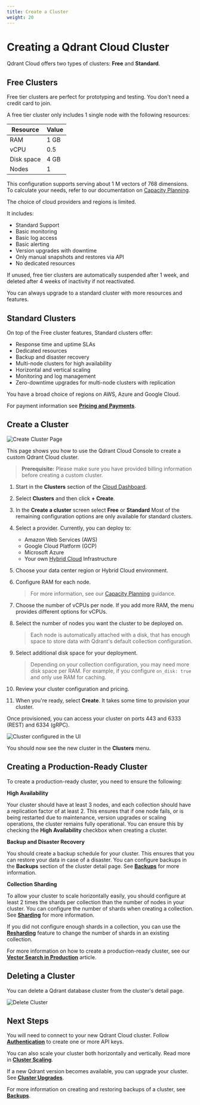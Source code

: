 ```yaml
---
title: Create a Cluster
weight: 20
---
```


# Creating a Qdrant Cloud Cluster

Qdrant Cloud offers two types of clusters: **Free** and **Standard**.

## Free Clusters

Free tier clusters are perfect for prototyping and testing. You don't need a credit card to join.

A free tier cluster only includes 1 single node with the following resources:

| Resource   | Value |
|------------|-------|
| RAM        | 1 GB  |
| vCPU       | 0.5   |
| Disk space | 4 GB  |
| Nodes      | 1     |

This configuration supports serving about 1 M vectors of 768 dimensions. To calculate your needs, refer to our documentation on [Capacity Planning](/documentation/guides/capacity-planning/).

The choice of cloud providers and regions is limited.

It includes:

- Standard Support
- Basic monitoring
- Basic log access
- Basic alerting
- Version upgrades with downtime
- Only manual snapshots and restores via API
- No dedicated resources

If unused, free tier clusters are automatically suspended after 1 week, and deleted after 4 weeks of inactivity if not reactivated.

You can always upgrade to a standard cluster with more resources and features.

## Standard Clusters

On top of the Free cluster features, Standard clusters offer:

- Response time and uptime SLAs
- Dedicated resources
- Backup and disaster recovery
- Multi-node clusters for high availability
- Horizontal and vertical scaling
- Monitoring and log management
- Zero-downtime upgrades for multi-node clusters with replication

You have a broad choice of regions on AWS, Azure and Google Cloud.

For payment information see [**Pricing and Payments**](/documentation/cloud/pricing-payments/).

## Create a Cluster

![Create Cluster Page](/documentation/cloud/create-cluster.png)

This page shows you how to use the Qdrant Cloud Console to create a custom Qdrant Cloud cluster.

> **Prerequisite:** Please make sure you have provided billing information before creating a custom cluster. 

1. Start in the **Clusters** section of the [Cloud Dashboard](https://cloud.qdrant.io/). 
1. Select **Clusters** and then click **+ Create**.
1. In the **Create a cluster** screen select **Free** or **Standard**
   Most of the remaining configuration options are only available for standard clusters.
1. Select a provider. Currently, you can deploy to:

   - Amazon Web Services (AWS)
   - Google Cloud Platform (GCP)
   - Microsoft Azure 
   - Your own [Hybrid Cloud](/documentation/hybrid-cloud/) Infrastructure

1. Choose your data center region or Hybrid Cloud environment. 
1. Configure RAM for each node. 
   >  For more information, see our [Capacity Planning](/documentation/guides/capacity-planning/) guidance.
1. Choose the number of vCPUs per node. If you add more
   RAM, the menu provides different options for vCPUs.
1. Select the number of nodes you want the cluster to be deployed on.
   > Each node is automatically attached with a disk, that has enough space to store data with Qdrant's default collection configuration.
1. Select additional disk space for your deployment.
   > Depending on your collection configuration, you may need more disk space per RAM. For example, if you configure `on_disk: true` and only use RAM for caching. 
1. Review your cluster configuration and pricing.
1. When you're ready, select **Create**. It takes some time to provision your cluster.

Once provisioned, you can access your cluster on ports 443 and 6333 (REST) and 6334 (gRPC).

![Cluster configured in the UI](/documentation/cloud/cluster-detail.png)

You should now see the new cluster in the **Clusters** menu.

## Creating a Production-Ready Cluster

To create a production-ready cluster, you need to ensure the following:

**High Availability**

Your cluster should have at least 3 nodes, and each collection should have a replication factor of at least 2. This ensures that if one node fails, or is being restarted due to maintenance, version upgrades or scaling operations, the cluster remains fully operational. You can ensure this by checking the **High Availability** checkbox when creating a cluster.

**Backup and Disaster Recovery**

You should create a backup schedule for your cluster. This ensures that you can restore your data in case of a disaster. You can configure backups in the **Backups** section of the cluster detail page. See [**Backups**](/documentation/cloud/backups/) for more information.

**Collection Sharding**

To allow your cluster to scale horizontally easily, you should configure at least 2 times the shards per collection than the number of nodes in your cluster. You can configure the number of shards when creating a collection. See [**Sharding**](/documentation/guides/distributed_deployment/#sharding) for more information.

If you did not configure enough shards in a collection, you can use the [**Resharding**](/documentation/cloud/cluster-scaling/#resharding) feature to change the number of shards in an existing collection.

For more information on how to create a production-ready cluster, see our [**Vector Search in Production**](/articles/vector-search-production/) article.

## Deleting a Cluster

You can delete a Qdrant database cluster from the cluster's detail page.

![Delete Cluster](/documentation/cloud/delete-cluster.png)

## Next Steps

You will need to connect to your new Qdrant Cloud cluster. Follow [**Authentication**](/documentation/cloud/authentication/) to create one or more API keys. 

You can also scale your cluster both horizontally and vertically. Read more in [**Cluster Scaling**](/documentation/cloud/cluster-scaling/).

If a new Qdrant version becomes available, you can upgrade your cluster. See [**Cluster Upgrades**](/documentation/cloud/cluster-upgrades/).

For more information on creating and restoring backups of a cluster, see [**Backups**](/documentation/cloud/backups/).
